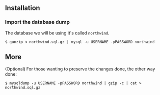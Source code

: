 ## Installation


### Import the database dump

The database we will be using it's called `northwind`.

```
$ gunzip < northwind.sql.gz | mysql -u USERNAME -pPASSWORD northwind
```


## More

(Optional) For those wanting to preserve the changes done, the other way done:

```
$ mysqldump -u USERNAME -pPASSWORD northwind | gzip -c | cat > northwind.sql.gz
```